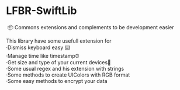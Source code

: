 # LFBR-SwiftLib
 📦 Commons extensions and complements to be development easier

This library have some usefull extension for<br/>
  ·Dismiss keyboard easy ⌨️<br/>
  ·Manage time like timestamp⏰<br/>
  ·Get size and type of your current devices📱<br/>
  ·Some usual regex and his extension with strings<br/>
  ·Some methods to create UIColors with RGB format<br/>
  ·Some easy methods to encrypt your data<br/>
  
